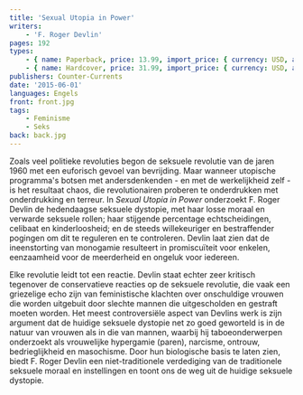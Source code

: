 ```yaml
---
title: 'Sexual Utopia in Power'
writers:
    - 'F. Roger Devlin'
pages: 192
types:
    - { name: Paperback, price: 13.99, import_price: { currency: USD, amount: 12.0 }, isbn: 978-1-935965-88-6 }
    - { name: Hardcover, price: 31.99, import_price: { currency: USD, amount: 28.0 }, isbn: 978-1-642641-54-7 }
publishers: Counter-Currents
date: '2015-06-01'
languages: Engels
front: front.jpg
tags:
    - Feminisme
    - Seks
back: back.jpg
---
```


Zoals veel politieke revoluties begon de seksuele revolutie van de jaren 1960 met een euforisch gevoel van bevrijding. Maar wanneer utopische programma's botsen met andersdenkenden - en met de werkelijkheid zelf - is het resultaat chaos, die revolutionairen proberen te onderdrukken met onderdrukking en terreur. In *Sexual Utopia in Power* onderzoekt F. Roger Devlin de hedendaagse seksuele dystopie, met haar losse moraal en verwarde seksuele rollen; haar stijgende percentage echtscheidingen, celibaat en kinderloosheid; en de steeds willekeuriger en bestraffender pogingen om dit te reguleren en te controleren. Devlin laat zien dat de ineenstorting van monogamie resulteert in promiscuïteit voor enkelen, eenzaamheid voor de meerderheid en ongeluk voor iedereen.

Elke revolutie leidt tot een reactie. Devlin staat echter zeer kritisch tegenover de conservatieve reacties op de seksuele revolutie, die vaak een griezelige echo zijn van feministische klachten over onschuldige vrouwen die worden uitgebuit door slechte mannen die uitgescholden en gestraft moeten worden. Het meest controversiële aspect van Devlins werk is zijn argument dat de huidige seksuele dystopie net zo goed geworteld is in de natuur van vrouwen als in die van mannen, waarbij hij taboeonderwerpen onderzoekt als vrouwelijke hypergamie (paren), narcisme, ontrouw, bedrieglijkheid en masochisme. Door hun biologische basis te laten zien, biedt F. Roger Devlin een niet-traditionele verdediging van de traditionele seksuele moraal en instellingen en toont ons de weg uit de huidige seksuele dystopie.
